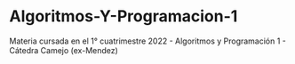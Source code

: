 # Algoritmos-Y-Programacion-1
Materia cursada en el 1° cuatrimestre 2022 - Algoritmos y Programación 1 - Cátedra Camejo (ex-Mendez)
